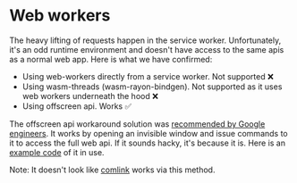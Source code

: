 # Web workers

The heavy lifting of requests happen in the service worker. Unfortunately, it's an odd runtime environment
and doesn't have access to the same apis as a normal web app. Here is what we have confirmed:

- Using web-workers directly from a service worker. Not supported ❌
- Using wasm-threads (wasm-rayon-bindgen). Not supported as it uses web workers underneath the hood ❌
- Using offscreen api. Works ✅

The offscreen api workaround solution was [recommended by Google engineers](https://bugs.chromium.org/p/chromium/issues/detail?id=1219164).
It works by opening an invisible window and issue commands to it to access the full web api.
If it sounds hacky, it's because it is. Here is an [example code](https://github.com/GoogleChrome/chrome-extensions-samples/blob/f608c65e61c2fbf3749ccba88ddce6fafd65e71f/functional-samples/cookbook.offscreen-dom/background.js) of it in use.

Note: It doesn't look like [comlink](https://github.com/GoogleChromeLabs/comlink) works via this method.
